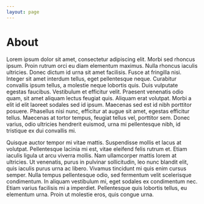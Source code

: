 ```yaml
---
layout: page
---
```


# About

Lorem ipsum dolor sit amet, consectetur adipiscing elit. Morbi sed rhoncus ipsum. Proin rutrum orci eu diam elementum maximus. Nulla rhoncus iaculis ultricies. Donec dictum id urna sit amet facilisis. Fusce at fringilla nisi. Integer sit amet interdum tellus, eget pellentesque neque. Curabitur convallis ipsum tellus, a molestie neque lobortis quis. Duis vulputate egestas faucibus. Vestibulum et efficitur velit. Praesent venenatis odio quam, sit amet aliquam lectus feugiat quis. Aliquam erat volutpat. Morbi a elit id elit laoreet sodales sed id ipsum. Maecenas sed est id nibh porttitor posuere. Phasellus nisi nunc, efficitur at augue sit amet, egestas efficitur tellus. Maecenas at tortor tempus, feugiat tellus vel, porttitor sem. Donec varius, odio ultricies hendrerit euismod, urna mi pellentesque nibh, id tristique ex dui convallis mi.

Quisque auctor tempor mi vitae mattis. Suspendisse mollis et lacus at volutpat. Pellentesque lacinia mi est, vitae eleifend felis rutrum et. Etiam iaculis ligula ut arcu viverra mollis. Nam ullamcorper mattis lorem at ultricies. Ut venenatis, purus in pulvinar sollicitudin, leo nunc blandit elit, quis iaculis purus urna ac libero. Vivamus tincidunt mi quis enim cursus semper. Nulla tempus pellentesque odio, sed fermentum velit scelerisque condimentum. In aliquam vestibulum mi, eget sodales ex condimentum nec. Etiam varius facilisis mi a imperdiet. Pellentesque quis lobortis tellus, eu elementum urna. Proin ut molestie eros, quis congue urna. 
